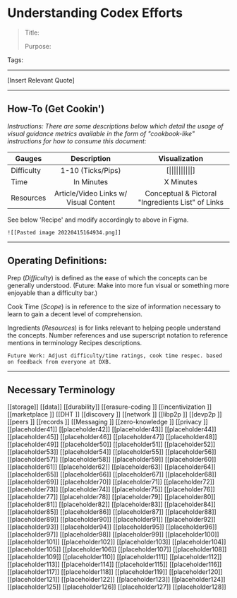 # Understanding Codex Efforts
>Title: 
>
>Purpose: 
>
>
Tags: 

---

[Insert Relevant Quote]

---

## **How-To (Get Cookin')**
*Instructions: There are some descriptions below which detail the usage of visual guidance metrics available in the form of "cookbook-like" instructions for how to consume this document:*

|  Gauges  |     Description    | Visualization |
| -------- | :-----------: |  :----------:  |
|Difficulty| 1-10 (Ticks/Pips) |  [&#124;&#124;&#124;&#124;&#124;&#124;&#124;&#124;&#124;&#124;]  | 
|Time      | In Minutes | X Minutes |
|Resources | Article/Video Links w/ Visual Content | Conceptual & Pictoral "Ingredients List" of Links|

See below 'Recipe' and modify accordingly to above in Figma.

	![[Pasted image 20220415164934.png]]
---
## **Operating Definitions:**

Prep (*Difficulty*) is defined as the ease of which the concepts can be generally understood. (Future: Make into more fun visual or something more enjoyable than a difficulty bar.)

Cook Time (*Scope*) is in reference to the size of information necessary to learn to gain a decent level of comprehension.

Ingredients (*Resources*) is for links relevant to helping people understand the concepts. Number references and use superscript notation to reference mentions in terminology Recipes descriptions.

	Future Work: Adjust difficulty/time ratings, cook time respec. based on feedback from everyone at DXB.

---

## Necessary Terminology

[[storage]]
[[data]] 
[[durability]] 
[[erasure-coding ]]
[[incentivization ]]
[[marketplace ]]
[[DHT ]]
[[discovery ]]
[[network ]]
[[libp2p ]]
[[devp2p ]]
[[peers ]]
[[records ]]
[[Messaging ]]
[[zero-knowledge ]]
[[privacy ]]
[[placeholder41]]
[[placeholder42]]
[[placeholder43]]
[[placeholder44]]
[[placeholder45]]
[[placeholder46]]
[[placeholder47]]
[[placeholder48]]
[[placeholder49]]
[[placeholder50]]
[[placeholder51]]
[[placeholder52]]
[[placeholder53]]
[[placeholder54]]
[[placeholder55]]
[[placeholder56]]
[[placeholder57]]
[[placeholder58]]
[[placeholder59]]
[[placeholder60]]
[[placeholder61]]
[[placeholder62]]
[[placeholder63]]
[[placeholder64]]
[[placeholder65]]
[[placeholder66]]
[[placeholder67]]
[[placeholder68]]
[[placeholder69]]
[[placeholder70]]
[[placeholder71]]
[[placeholder72]]
[[placeholder73]]
[[placeholder74]]
[[placeholder75]]
[[placeholder76]]
[[placeholder77]]
[[placeholder78]]
[[placeholder79]]
[[placeholder80]]
[[placeholder81]]
[[placeholder82]]
[[placeholder83]]
[[placeholder84]]
[[placeholder85]]
[[placeholder86]]
[[placeholder87]]
[[placeholder88]]
[[placeholder89]]
[[placeholder90]]
[[placeholder91]]
[[placeholder92]]
[[placeholder93]]
[[placeholder94]]
[[placeholder95]]
[[placeholder96]]
[[placeholder97]]
[[placeholder98]]
[[placeholder99]]
[[placeholder100]]
[[placeholder101]]
[[placeholder102]]
[[placeholder103]]
[[placeholder104]]
[[placeholder105]]
[[placeholder106]]
[[placeholder107]]
[[placeholder108]]
[[placeholder109]]
[[placeholder110]]
[[placeholder111]]
[[placeholder112]]
[[placeholder113]]
[[placeholder114]]
[[placeholder115]]
[[placeholder116]]
[[placeholder117]]
[[placeholder118]]
[[placeholder119]]
[[placeholder120]]
[[placeholder121]]
[[placeholder122]]
[[placeholder123]]
[[placeholder124]]
[[placeholder125]]
[[placeholder126]]
[[placeholder127]]
[[placeholder128]]